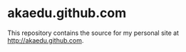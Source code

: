 akaedu.github.com
==============

This repository contains the source for my personal site at
<http://akaedu.github.com>.
